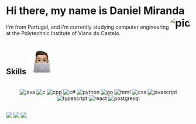 # Hi there, my name is Daniel Miranda <img src="" alt='pic' align="right" height="150" style="border-radius:50px;"  />
I'm from Portugal, and i'm currently studying computer engineering at the Polytechnic Institute of Viana do Castelo.

## Skills <img src="https://github.com/danieldsmiranda/danieldsmiranda/blob/main/Imagem.png?raw=true" alt='pic-skills' height='75' />
<div style="display: inline_block" align="center"><br>
<img src="https://cdn.jsdelivr.net/gh/devicons/devicon/icons/java/java-original.svg" alt='java' height='40' />
<img src="https://cdn.jsdelivr.net/gh/devicons/devicon/icons/c/c-original.svg" alt='c' height='40'/>
<img src="https://cdn.jsdelivr.net/gh/devicons/devicon/icons/cplusplus/cplusplus-original.svg" alt='cpp' height='40'/>
<img src="https://cdn.jsdelivr.net/gh/devicons/devicon/icons/csharp/csharp-original.svg" alt='c#' height='40'/>
<img src="https://cdn.jsdelivr.net/gh/devicons/devicon/icons/python/python-original.svg" alt='python' height='40'/>
<img src="https://cdn.jsdelivr.net/gh/devicons/devicon/icons/go/go-original.svg" alt='go' height='40'/>
<img src="https://cdn.jsdelivr.net/gh/devicons/devicon/icons/html5/html5-original.svg" alt='html' height='40'/>
<img src="https://cdn.jsdelivr.net/gh/devicons/devicon/icons/css3/css3-original.svg" alt='css' height='40'/>
<img src="https://cdn.jsdelivr.net/gh/devicons/devicon/icons/javascript/javascript-original.svg" alt='javascript' height='40'/>
<img src="https://cdn.jsdelivr.net/gh/devicons/devicon/icons/typescript/typescript-original.svg" alt='typescript' height='40'/>
<img src="https://cdn.jsdelivr.net/gh/devicons/devicon/icons/react/react-original.svg" alt='react' height='40'/>
<img src="https://cdn.jsdelivr.net/gh/devicons/devicon/icons/postgresql/postgresql-original.svg" alt='postgresql' height='40'/>
</div>
  
  ##
 
<div> 
<a href="https://instagram.com/danieldsmiranda" target="_blank"><img src="https://img.shields.io/badge/-Instagram-%23E4405F?style=for-the-badge&logo=instagram&logoColor=white" target="_blank"></a>
<a href="https://www.linkedin.com/in/danieldsmiranda" target="_blank"><img src="https://img.shields.io/badge/-LinkedIn-%230077B5?style=for-the-badge&logo=linkedin&logoColor=white" target="_blank"></a>
<a href = "mailto:danielmiranda7@hotmail.com"><img src="https://img.shields.io/badge/-Gmail-%23333?style=for-the-badge&logo=gmail&logoColor=white" target="_blank"></a>
</div>
